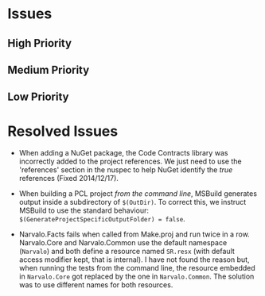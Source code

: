 Issues
======

High Priority
-------------


Medium Priority
---------------


Low Priority
------------


Resolved Issues
===============

* When adding a NuGet package, the Code Contracts library was incorrectly added
to the project references. We just need to use the 'references' section 
in the nuspec to help NuGet identify the _true_ references (Fixed 2014/12/17).

* When building a PCL project _from the command line_, MSBuild generates output
inside a subdirectory of `$(OutDir)`. To correct this, we instruct MSBuild to
use the standard behaviour: `$(GenerateProjectSpecificOutputFolder) = false`.

* Narvalo.Facts fails when called from Make.proj and run twice in a row.
Narvalo.Core and Narvalo.Common use the default namespace (`Narvalo`) and
both define a resource named `SR.resx` (with default access modifier kept,
that is internal). I have not found the reason but, when running the tests
from the command line, the resource embedded in `Narvalo.Core` got replaced
by the one in `Narvalo.Common`. The solution was to use different names for
both resources.